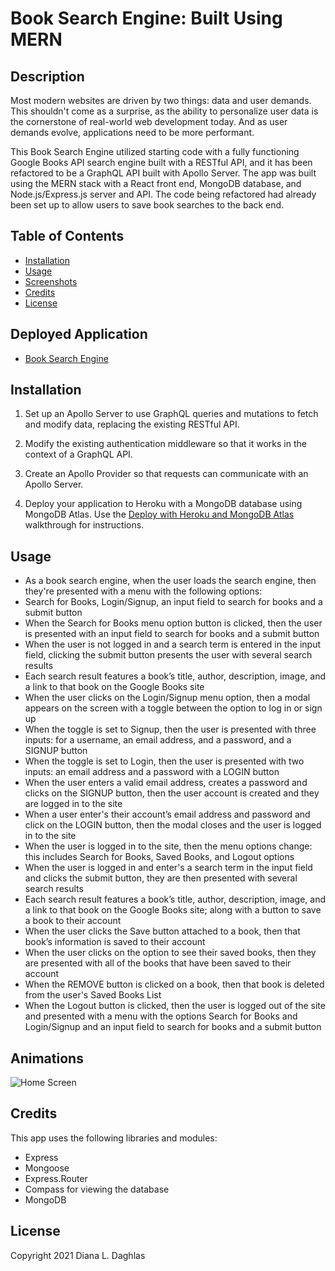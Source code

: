 # Book Search Engine: Built Using MERN

## Description

Most modern websites are driven by two things: data and user demands. This shouldn't come as a surprise, as the ability to personalize user data is the cornerstone of real-world web development today. And as user demands evolve, applications need to be more performant.

This Book Search Engine utilized starting code with a fully functioning Google Books API search engine built with a RESTful API, and it has been refactored to be a GraphQL API built with Apollo Server. The app was built using the MERN stack with a React front end, MongoDB database, and Node.js/Express.js server and API. The code being refactored had already been set up to allow users to save book searches to the back end. 


## Table of Contents
  * [Installation](#installation)
  * [Usage](#usage)
  * [Screenshots](#screenshots)
  * [Credits](#credits)
  * [License](#license)

## Deployed Application
* [Book Search Engine]()


## Installation
1. Set up an Apollo Server to use GraphQL queries and mutations to fetch and modify data, replacing the existing RESTful API.

2. Modify the existing authentication middleware so that it works in the context of a GraphQL API.

3. Create an Apollo Provider so that requests can communicate with an Apollo Server.

4. Deploy your application to Heroku with a MongoDB database using MongoDB Atlas. Use the [Deploy with Heroku and MongoDB Atlas](https://coding-boot-camp.github.io/full-stack/mongodb/deploy-with-heroku-and-mongodb-atlas) walkthrough for instructions.


## Usage
- As a book search engine, when the user loads the search engine, then they're presented with a menu with the following options: 
- Search for Books, Login/Signup, an input field to search for books and a submit button
- When the Search for Books menu option button is clicked,
then the user is presented with an input field to search for books and a submit button
- When the user is not logged in and a search term is entered in the input field, clicking the submit button presents the user with several search results
- Each search result features a book’s title, author, description, image, and a link to that book on the Google Books site
- When the user clicks on the Login/Signup menu option,
then a modal appears on the screen with a toggle between the option to log in or sign up
- When the toggle is set to Signup, then the user is presented with three inputs: for a username, an email address, and a password, and a SIGNUP button
- When the toggle is set to Login, then the user is presented with two inputs: an email address and a password with a LOGIN button
- When the user enters a valid email address, creates a password and clicks on the SIGNUP button, then the user account is created and they are logged in to the site
- When a user enter's their account’s email address and password and click on the LOGIN button, then the modal closes and the user is logged in to the site
- When the user is logged in to the site, then the menu options change: this includes Search for Books, Saved Books, and Logout options
- When the user is logged in and enter's a search term in the input field and clicks the submit button, they are then presented with several search results
- Each search result features a book’s title, author, description, image, and a link to that book on the Google Books site; along with a button to save a book to their account
- When the user clicks the Save button attached to a book, then that book’s information is saved to their account
- When the user clicks on the option to see their saved books, then they are presented with all of the books that have been saved to their account
- When the REMOVE button is clicked on a book, then that book is deleted from the user's Saved Books List
- When the Logout button is clicked, then the user is logged out of the site and presented with a menu with the options Search for Books and Login/Signup and an input field to search for books and a submit button  

## Animations
![Home Screen](client/public/images/book-search-home-signup.gif)



## Credits

This app uses the following libraries and modules: 

* Express
* Mongoose
* Express.Router
* Compass for viewing the database
* MongoDB

## License
Copyright 2021 Diana L. Daghlas